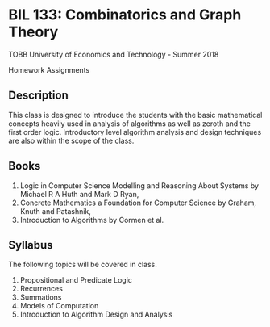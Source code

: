 # BIL 133: Combinatorics and Graph Theory

TOBB University of Economics and Technology - Summer 2018

Homework Assignments

## Description
This class is designed to introduce the students with the basic mathematical concepts heavily used in analysis of algorithms as well as zeroth and the first order logic. Introductory level algorithm analysis and design techniques are also within the scope of the class.

## Books
1) Logic in Computer Science Modelling and Reasoning About Systems by Michael R A Huth and Mark D Ryan,
2) Concrete Mathematics a Foundation for Computer Science by Graham, Knuth and Patashnik,
3) Introduction to Algorithms by Cormen et al.

## Syllabus
The following topics will be covered in class.
1) Propositional and Predicate Logic
2) Recurrences
3) Summations
4) Models of Computation
5) Introduction to Algorithm Design and Analysis
